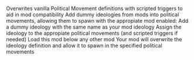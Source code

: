 Overwrites vanilla Political Movement definitions with scripted triggers to aid in mod compatibility
Add dummy ideologies from mods into political movements, allowing them to spawn with the appropiate mod enabled:
Add a dummy ideology with the same name as your mod ideology
Assign the ideology to the appropiate political movements (and scripted triggers if needed)
Load this mod below any other mod
Your mod will overwrite the ideology definition and allow it to spawn in the specified political movements
